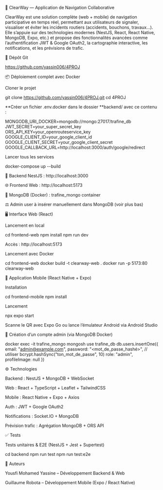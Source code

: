 🚦 ClearWay — Application de Navigation Collaborative

ClearWay est une solution complète (web + mobile) de navigation participative en temps réel, permettant aux utilisateurs de signaler, visualiser et éviter les incidents routiers (accidents, bouchons, travaux…). Elle s’appuie sur des technologies modernes (NestJS, React, React Native, MongoDB, Expo, etc.) et propose des fonctionnalités avancées comme l’authentification JWT & Google OAuth2, la cartographie interactive, les notifications, et les prévisions de trafic.

🔗 Dépôt Git

https://github.com/yassin006/4PROJ

📦 Déploiement complet avec Docker

Cloner le projet

git clone https://github.com/yassin006/4PROJ.git
cd 4PROJ

**Créer un fichier .env.docker dans le dossier **backend/ avec ce contenu :

MONGODB_URI_DOCKER=mongodb://mongo:27017/trafine_db
JWT_SECRET=your_super_secret_key
ORS_API_KEY=your_openrouteservice_key
GOOGLE_CLIENT_ID=your_google_client_id
GOOGLE_CLIENT_SECRET=your_google_client_secret
GOOGLE_CALLBACK_URL=http://localhost:3000/auth/google/redirect

Lancer tous les services

docker-compose up --build

🧐 Backend NestJS : http://localhost:3000

🌐 Frontend Web : http://localhost:5173

🐬 MongoDB (Docker) : trafine_mongo container

⚖️ Admin user à insérer manuellement dans MongoDB (voir plus bas)

🖥️ Interface Web (React)

Lancement en local

cd frontend-web
npm install
npm run dev

Accès : http://localhost:5173

Lancement avec Docker

cd frontend-web
docker build -t clearway-web .
docker run -p 5173:80 clearway-web

📱 Application Mobile (React Native + Expo)

Installation

cd frontend-mobile
npm install

Lancement

npx expo start

Scanne le QR avec Expo Go ou lance l’émulateur Android via Android Studio

🔐 Création d’un compte admin (via MongoDB Docker)

docker exec -it trafine_mongo mongosh
use trafine_db
db.users.insertOne({
  email: "admin@example.com",
  password: "<mot_de_passe_hashé>", // utiliser bcrypt.hashSync("ton_mot_de_passe", 10)
  role: "admin",
  profileImage: null
})

⚙️ Technologies

Backend : NestJS + MongoDB + WebSocket

Web : React + TypeScript + Leaflet + TailwindCSS

Mobile : React Native + Expo + Axios

Auth : JWT + Google OAuth2

Notifications : Socket.IO + MongoDB

Prévision trafic : Agrégation MongoDB + ORS API

✅ Tests

Tests unitaires & E2E (NestJS + Jest + Supertest)

cd backend
npm run test
npm run test:e2e

👤 Auteurs

Yousfi Mohamed Yassine – Développement Backend & Web

Guillaume Robota – Développement Mobile (Expo / React Native)